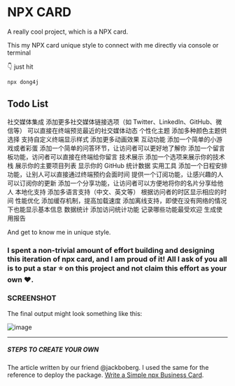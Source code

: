 # NPX CARD

A really cool project, which is a NPX card.

This my NPX card unique style to connect with me directly via console or terminal

👇 just hit

```bash
npx dong4j
```

## Todo List




社交媒体集成
添加更多社交媒体链接选项（如 Twitter、LinkedIn、GitHub、微信等）
可以直接在终端预览最近的社交媒体动态
个性化主题
添加多种颜色主题供选择
支持自定义终端显示样式
添加更多动画效果
互动功能
添加一个简单的小游戏或者彩蛋
添加一个简单的问答环节，让访问者可以更好地了解你
添加一个留言板功能，访问者可以直接在终端给你留言
技术展示
添加一个选项来展示你的技术栈
展示你的主要项目列表
显示你的 GitHub 统计数据
实用工具
添加一个日程安排功能，让别人可以直接通过终端预约会面时间
提供一个订阅功能，让感兴趣的人可以订阅你的更新
添加一个分享功能，让访问者可以方便地将你的名片分享给他人
本地化支持
添加多语言支持（中文、英文等）
根据访问者的时区显示相应的时间
性能优化
添加缓存机制，提高加载速度
添加离线支持，即使在没有网络的情况下也能显示基本信息
数据统计
添加访问统计功能
记录哪些功能最受欢迎
生成使用报告



And get to know me in unique style.

### I spent a non-trivial amount of effort building and designing this iteration of npx card, and I am proud of it! All I ask of you all is to put a **star** ⭐ on this project and not claim this effort as your own ♥.

### SCREENSHOT

The final output might look something like this:

![image](https://github.com/anmol098/npx_card/blob/master/demo.gif)

<hr/>

##### STEPS TO CREATE YOUR OWN

The article written by our friend @jackboberg. I used the same for the reference to deploy the package.
[Write a Simple npx Business Card](https://studioelsa.se/blog/open-source-oss-npx-business-card).
